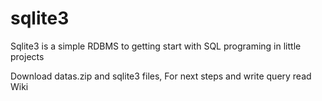 # sqlite3
Sqlite3 is a simple RDBMS to getting start with SQL programing in little projects 

Download datas.zip and sqlite3 files, For next steps and write query read Wiki
